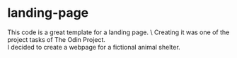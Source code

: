 # landing-page
This code is a great template for a landing page. \ Creating it was one of the project tasks of The Odin Project. \
I decided to create a webpage for a fictional animal shelter.
